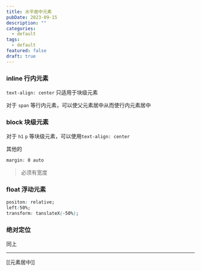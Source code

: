 ```yaml
---
title: 水平居中元素
pubDate: 2023-09-15
description: ""
categories:
  - default
tags:
  - default
featured: false
draft: true
---
```

### inline 行内元素

`text-align: center` 只适用于块级元素

对于 `span` 等行内元素，可以使父元素居中从而使行内元素居中

### block 块级元素

对于 `h1` `p` 等块级元素，可以使用`text-align: center`

其他的

```css
margin: 0 auto
```

> 必须有宽度

### float 浮动元素

```css
positon: relative;
left:50%;
transform: tanslateX(-50%);
```

### 绝对定位

同上

---

[[元素居中]]

